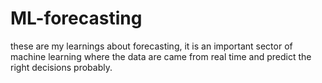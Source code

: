 # ML-forecasting
these are my learnings about forecasting, it is an important sector of machine learning where the data are came from real time and predict the 
right decisions probably.
